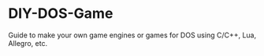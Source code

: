 # DIY-DOS-Game
Guide to make your own game engines or games for DOS using C/C++, Lua, Allegro, etc.
